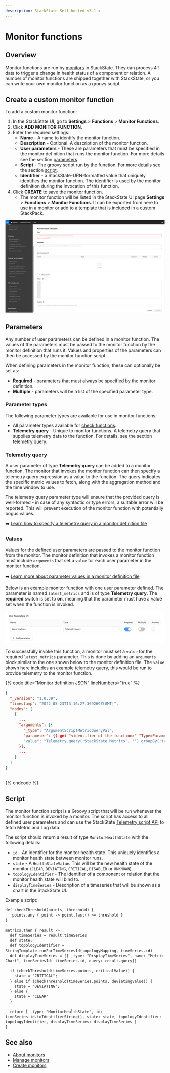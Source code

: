 ```yaml
---
description: StackState Self-hosted v5.1.x
---
```


# Monitor functions

## Overview

Monitor functions are run by [monitors](/use/checks-and-monitors/monitors.md) in StackState. They can process 4T data to trigger a change in health status of a component or relation. A number of monitor functions are shipped together with StackState, or you can write your own monitor function as a groovy script.

## Create a custom monitor function

To add a custom monitor function:

1. In the StackState UI, go to **Settings** >  **Functions** > **Monitor Functions**.
2. Click **ADD MONITOR FUNCTION**.
3. Enter the required settings:
   * **Name** - A name to identify the monitor function.
   * **Description** - Optional. A description of the monitor function.
   * **User parameters** - These are parameters that must be specified in the monitor definition that runs the monitor function. For more details see the section [parameters](#parameters).
   * **Script** - The groovy script run by the function. For more details see the section [script](#script).
   * **Identifier** - a StackState-URN-formatted value that uniquely identifies the monitor function. The identifier is used by the monitor definition during the invocation of this function.
4. Click **CREATE** to save the monitor function.
   * The monitor function will be listed in the StackState UI page **Settings** >  **Functions** > **Monitor Functions**. It can be exported from here to use in a monitor or add to a template that is included in a custom StackPack.

![Add a custom monitor function](../../../.gitbook/assets/v51_add-monitor-function.png)

## Parameters

Any number of user parameters can be defined in a monitor function. The values of the parameters must be passed to the monitor function by the monitor definition that runs it. Values and properties of the parameters can then be accessed by the monitor function script.

When defining parameters in the monitor function, these can optionally be set as:

- **Required** - parameters that must always be specified by the monitor definition.
- **Multiple** - parameters will be a list of the specified parameter type.

### Parameter types

The following parameter types are available for use in monitor functions:

* All parameter types available for [check functions](/develop/developer-guides/custom-functions/check-functions.md#parameter-types).
* **Telemetry query** - Unique to monitor functions. A telemetry query that supplies telemetry data to the function. For details, see the section [telemetry query](#telemetry-query).

### Telemetry query

A user parameter of type **Telemetry query** can be added to a monitor function. The monitor that invokes the monitor function can then specify a telemetry query expression as a value to the function. The query indicates the specific metric values to fetch, along with the aggregation method and the time window to use.

The telemetry query parameter type will ensure that the provided query is well-formed - in case of any syntactic or type errors, a suitable error will be reported. This will prevent execution of the monitor function with potentially bogus values.

➡️ [Learn how to specify a telemetry query in a monitor definition file](/develop/developer-guides/monitors/monitor-stj-file-format.md#telemetry-query)

### Values

Values for the defined user parameters are passed to the monitor function from the monitor. The monitor definition that invokes a monitor function must include `arguments` that set a `value` for each user parameter in the monitor function.

➡️ [Learn more about parameter values in a monitor definition file](/develop/developer-guides/monitors/monitor-stj-file-format.md#arguments)

Below is an example monitor function with one user parameter defined. The parameter is named `latest_metrics` and is of type **Telemetry query**. The **required** switch is set to **on**, meaning that the parameter must have a value set when the function is invoked. 

![`latest_metrics` user parameter in a monitor function](/.gitbook/assets/v51_latest_metrics_user_parameter.png)

To successfully invoke this function, a monitor must set a `value` for the required `latest_metrics` parameter. This is done by adding an `arguments` block similar to the one shown below to the monitor definition file. The `value` shown here includes an example telemetry query, this would be run to provide telemetry to the monitor function.

{% code title="Monitor definition JSON" lineNumbers="true" %}
```json
{
  "_version": "1.0.39",
  "timestamp": "2022-05-23T13:16:27.369269Z[GMT]",
  "nodes": [
    {
      ...
      "arguments": [{
        "_type": "ArgumentScriptMetricQueryVal",
        "parameter": {{ get "<identifier-of-the-function>" "Type=Parameter;Name=latest_metrics" }},
        "value": "Telemetry.query('StackState Metrics', '').groupBy('tags.pid', 'tags.createTime', 'host').metricField('cpu_systemPct').start('-1m').aggregation('mean', '15s')"
      }],
      ...
    }
  ]
}
  
```
{% endcode %}

## Script

The monitor function script is a Groovy script that will be run whenever the monitor function is invoked by a monitor. The script has access to all defined user parameters and can use the StackState [Telemetry script API](/develop/reference/scripting/script-apis/telemetry.md) to fetch Metric and Log data.

The script should return a result of type `MonitorHealthState` with the following details:

* `id` - An identifier for the monitor health state. This uniquely identifies a monitor health state between monitor runs.
* `state` - A `HealthStateValue`. This will be the new health state of the monitor (`CLEAR`, `DEVIATING`, `CRITICAL`, `DISABLED` or `UNKNOWN`).
* `topologyIdentifier` - The identifier of a component or relation that the monitor health state will bind to.
* `displayTimeSeries` - Description of a timeseries that will be shown as a chart in the StackState UI.

Example script:

```commandline
def checkThreshold(points, threshold) {
   points.any { point -> point.last() >= threshold }
}

metrics.then { result ->
  def timeSeries = result.timeSeries
  def state;
  def topologyIdentifier = StringTemplate.runForTimeSeriesId(topologyMapping, timeSeries.id)
  def displayTimeSeries = [[ _type: "DisplayTimeSeries", name: "Metric Chart", timeSeriesId: timeSeries.id, query: result.query]]

  if (checkThreshold(timeSeries.points, criticalValue)) {
    state = "CRITICAL";
  } else if (checkThreshold(timeSeries.points, deviatingValue)) {
    state = "DEVIATING";
  } else {
    state = "CLEAR"
  }

  return [ _type: "MonitorHealthState", id: timeSeries.id.toIdentifierString(), state: state, topologyIdentifier: topologyIdentifier, displayTimeSeries: displayTimeSeries ]
}
```


## See also 

* [About monitors](/use/checks-and-monitors/monitors.md)
* [Manage monitors](/use/checks-and-monitors/manage-monitors.md)
* [Create monitors](/develop/developer-guides/monitors/create-custom-monitors.md)
